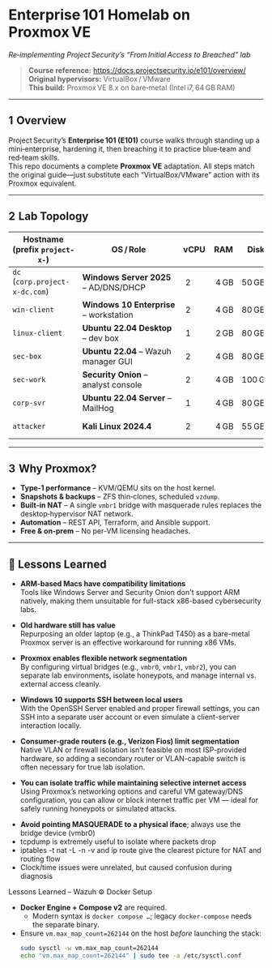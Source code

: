 # Enterprise 101 Homelab on Proxmox VE  
_Re‑implementing Project Security’s “From Initial Access to Breached” lab_

> **Course reference:** <https://docs.projectsecurity.io/e101/overview/>  
> **Original hypervisors:** VirtualBox / VMware  
> **This build:** Proxmox VE 8.x on bare‑metal (Intel i7, 64 GB RAM)

---

## 1  Overview

Project Security’s **Enterprise 101 (E101)** course walks through standing up a mini‑enterprise, hardening it, then breaching it to practice blue‑team and red‑team skills.  
This repo documents a complete **Proxmox VE** adaptation.  All steps match the original guide—just substitute each “VirtualBox/VMware” action with its Proxmox equivalent.

---

## 2  Lab Topology

| Hostname (prefix `project-x-`) | OS / Role                              | vCPU | RAM | Disk | IP            |
|--------------------------------|----------------------------------------|------|-----|------|---------------|
| `dc` (`corp.project-x-dc.com`) | **Windows Server 2025** – AD/DNS/DHCP  | 2    | 4 GB| 50 GB| 10.0.0.5      |
| `win-client`                   | **Windows 10 Enterprise** – workstation| 2    | 4 GB| 80 GB| 10.0.0.100    |
| `linux-client`                 | **Ubuntu 22.04 Desktop** – dev box     | 1    | 2 GB| 80 GB| 10.0.0.101    |
| `sec-box`                      | **Ubuntu 22.04** – Wazuh manager GUI   | 2    | 4 GB| 80 GB| 10.0.0.10     |
| `sec-work`                     | **Security Onion** – analyst console   | 2    | 4 GB|100 GB| 10.0.0.103    |
| `corp-svr`                     | **Ubuntu 22.04 Server** – MailHog      | 1    | 4 GB| 80 GB| 10.0.0.8      |
| `attacker`                     | **Kali Linux 2024.4**                  | 2    | 4 GB| 55 GB| DHCP (dynamic)|

---

## 3  Why Proxmox?

* **Type‑1 performance** – KVM/QEMU sits on the host kernel.  
* **Snapshots & backups** – ZFS thin‑clones, scheduled `vzdump`.  
* **Built‑in NAT** – A single `vmbr1` bridge with masquerade rules replaces the desktop‑hypervisor NAT network.  
* **Automation** – REST API, Terraform, and Ansible support.  
* **Free & on‑prem** – No per‑VM licensing headaches.

---

## 🧠 Lessons Learned

- **ARM-based Macs have compatibility limitations**  
  Tools like Windows Server and Security Onion don't support ARM natively, making them unsuitable for full-stack x86-based cybersecurity labs.

- **Old hardware still has value**  
  Repurposing an older laptop (e.g., a ThinkPad T450) as a bare-metal Proxmox server is an effective workaround for running x86 VMs.

- **Proxmox enables flexible network segmentation**  
  By configuring virtual bridges (e.g., `vmbr0`, `vmbr1`, `vmbr2`), you can separate lab environments, isolate honeypots, and manage internal vs. external access cleanly.

- **Windows 10 supports SSH between local users**  
  With the OpenSSH Server enabled and proper firewall settings, you can SSH into a separate user account or even simulate a client-server interaction locally.

- **Consumer-grade routers (e.g., Verizon Fios) limit segmentation**  
  Native VLAN or firewall isolation isn't feasible on most ISP-provided hardware, so adding a secondary router or VLAN-capable switch is often necessary for true lab isolation.

- **You can isolate traffic while maintaining selective internet access**  
  Using Proxmox’s networking options and careful VM gateway/DNS configuration, you can allow or block internet traffic per VM — ideal for safely running honeypots or simulated attacks.

* **Avoid pointing MASQUERADE to a physical iface**; always use the bridge device (vmbr0)
* tcpdump is extremely useful to isolate where packets drop
* iptables -t nat -L -n -v and ip route give the clearest picture for NAT and routing flow
* Clock/time issues were unrelated, but caused confusion during diagnosis

Lessons Learned – Wazuh ⚙️ Docker Setup
- **Docker Engine + Compose v2** are required.  
  - Modern syntax is `docker compose …`; legacy `docker-compose` needs the separate binary.
- Ensure `vm.max_map_count=262144` on the host *before* launching the stack:
  ```bash
  sudo sysctl -w vm.max_map_count=262144
  echo "vm.max_map_count=262144" | sudo tee -a /etc/sysctl.conf
